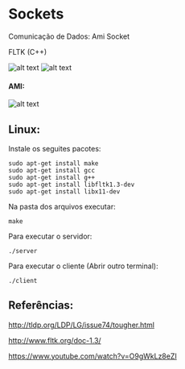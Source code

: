 # Sockets
Comunicação de Dados: Ami Socket 

FLTK (C++)

![alt text](https://image.ibb.co/gaeadG/server.png)
![alt text](https://image.ibb.co/jSumkw/cliente.png)

#### AMI:

![alt text](https://upload.wikimedia.org/wikipedia/commons/thumb/b/b6/Ami_encoding.svg/320px-Ami_encoding.svg.png)

## Linux:
Instale os seguites pacotes:
```
sudo apt-get install make
sudo apt-get install gcc
sudo apt-get install g++
sudo apt-get install libfltk1.3-dev
sudo apt-get install libx11-dev
```

Na pasta dos arquivos executar:

```
make
```

Para executar o servidor:
```
./server
```

Para executar o cliente (Abrir outro terminal):
```
./client
```

## Referências:

http://tldp.org/LDP/LG/issue74/tougher.html

http://www.fltk.org/doc-1.3/

https://www.youtube.com/watch?v=O9gWkLz8eZI

